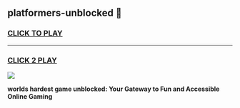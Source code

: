 
## platformers-unblocked 👋
<h3>
<a href="https://premium.freeplayer.one?title=platformers-unblocked&ref=14F">CLICK TO PLAY</a></h3>
<hr>

<h3>
<a href="https://premium.freeplayer.one?title=platformers-unblocked&ref=14F">CLICK 2 PLAY</a>
  
</h3>

<a href="https://premium.freeplayer.one?title=platformers-unblocked&ref=12F/"><img src="https://clearcache.store/games.png"></a>


**worlds hardest game unblocked: Your Gateway to Fun and Accessible Online Gaming**
